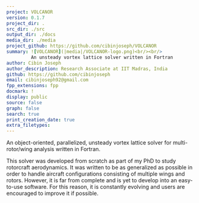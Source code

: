 ```yaml
---
project: VOLCANOR
version: 0.1.7
project_dir: .
src_dir: ./src
output_dir: ./docs
media_dir: ./media    
project_github: https://github.com/cibinjoseph/VOLCANOR
summary: ![VOLCANOR](|media|/VOLCANOR-logo.png)<br/><br/>
         An unsteady vortex lattice solver written in Fortran
author: Cibin Joseph
author_description: Research Associate at IIT Madras, India
github: https://github.com/cibinjoseph
email: cibinjoseph92@gmail.com
fpp_extensions: fpp
docmark: !
display: public
source: false
graph: false
search: true
print_creation_date: true
extra_filetypes:
---
```


An object-oriented, parallelized, unsteady vortex lattice solver for multi-rotor/wing analysis written in Fortran.

This solver was developed from scratch as part of my PhD to study rotorcraft aerodynamics. It was written to be as generalized as possible in order to handle aircraft configurations consisting of multiple wings and rotors. However, it is far from complete and is yet to develop into an easy-to-use software. For this reason, it is constantly evolving and users are encouraged to improve it if possible.
